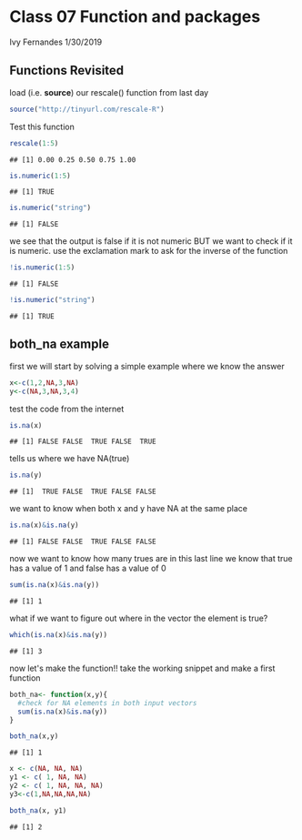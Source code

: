 Class 07 Function and packages
================
Ivy Fernandes
1/30/2019

Functions Revisited
-------------------

load (i.e. **source**) our rescale() function from last day

``` r
source("http://tinyurl.com/rescale-R")
```

Test this function

``` r
rescale(1:5)
```

    ## [1] 0.00 0.25 0.50 0.75 1.00

``` r
is.numeric(1:5)
```

    ## [1] TRUE

``` r
is.numeric("string")
```

    ## [1] FALSE

we see that the output is false if it is not numeric BUT we want to check if it is numeric. use the exclamation mark to ask for the inverse of the function

``` r
!is.numeric(1:5)
```

    ## [1] FALSE

``` r
!is.numeric("string")
```

    ## [1] TRUE

both\_na example
----------------

first we will start by solving a simple example where we know the answer

``` r
x<-c(1,2,NA,3,NA)
y<-c(NA,3,NA,3,4)
```

test the code from the internet

``` r
is.na(x)
```

    ## [1] FALSE FALSE  TRUE FALSE  TRUE

tells us where we have NA(true)

``` r
is.na(y)
```

    ## [1]  TRUE FALSE  TRUE FALSE FALSE

we want to know when both x and y have NA at the same place

``` r
is.na(x)&is.na(y)
```

    ## [1] FALSE FALSE  TRUE FALSE FALSE

now we want to know how many trues are in this last line we know that true has a value of 1 and false has a value of 0

``` r
sum(is.na(x)&is.na(y))
```

    ## [1] 1

what if we want to figure out where in the vector the element is true?

``` r
which(is.na(x)&is.na(y))
```

    ## [1] 3

now let's make the function!! take the working snippet and make a first function

``` r
both_na<- function(x,y){
  #check for NA elements in both input vectors
  sum(is.na(x)&is.na(y))
}
```

``` r
both_na(x,y)
```

    ## [1] 1

``` r
x <- c(NA, NA, NA)
y1 <- c( 1, NA, NA)
y2 <- c( 1, NA, NA, NA)
y3<-c(1,NA,NA,NA,NA)
```

``` r
both_na(x, y1)
```

    ## [1] 2
